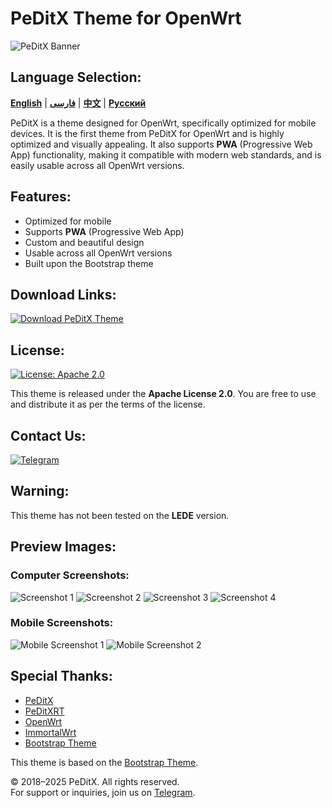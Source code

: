 # PeDitX Theme for OpenWrt

![PeDitX Banner](https://raw.githubusercontent.com/peditx/luci-theme-carbonpx/refs/heads/main/luasrc/brand.png)

## Language Selection:

[**English**](README.md) | [**فارسی**](README_fa.md) | [**中文**](README_zh.md) | [**Русский**](README_ru.md)

PeDitX is a theme designed for OpenWrt, specifically optimized for mobile devices. It is the first theme from PeDitX for OpenWrt and is highly optimized and visually appealing. It also supports **PWA** (Progressive Web App) functionality, making it compatible with modern web standards, and is easily usable across all OpenWrt versions.

## Features:

- Optimized for mobile
- Supports **PWA** (Progressive Web App)
- Custom and beautiful design
- Usable across all OpenWrt versions
- Built upon the Bootstrap theme

## Download Links:
[![Download PeDitX Theme](https://img.shields.io/github/downloads/peditx/luci-theme-carbonpx/total.svg)](https://github.com/peditx/luci-theme-carbonpx/releases)

## License:
[![License: Apache 2.0](https://img.shields.io/badge/License-Apache%202.0-blue.svg)](https://opensource.org/licenses/Apache-2.0)

This theme is released under the **Apache License 2.0**. You are free to use and distribute it as per the terms of the license.

## Contact Us:
[![Telegram](https://img.shields.io/badge/Telegram-Join%20Now-blue.svg)](https://t.me/peditx)

## Warning:
This theme has not been tested on the **LEDE** version.

## Preview Images:

### Computer Screenshots:
![Screenshot 1](https://raw.githubusercontent.com/peditx/luci-theme-peditx/refs/heads/main/screenshots/1.png)
![Screenshot 2](https://raw.githubusercontent.com/peditx/luci-theme-peditx/refs/heads/main/screenshots/2.png)
![Screenshot 3](https://raw.githubusercontent.com/peditx/luci-theme-peditx/refs/heads/main/screenshots/3.png)
![Screenshot 4](https://raw.githubusercontent.com/peditx/luci-theme-peditx/refs/heads/main/screenshots/4.png)

### Mobile Screenshots:
![Mobile Screenshot 1](https://raw.githubusercontent.com/peditx/luci-theme-peditx/refs/heads/main/screenshots/m1.PNG)
![Mobile Screenshot 2](https://raw.githubusercontent.com/peditx/luci-theme-peditx/refs/heads/main/screenshots/m2.PNG)

## Special Thanks:

- [PeDitX](https://github.com/peditx)
- [PeDitXRT](https://github.com/peditx/peditxrt)
- [OpenWrt](https://github.com/openwrt)
- [ImmortalWrt](https://github.com/immortalwrt)
- [Bootstrap Theme](https://github.com/twbs/bootstrap)

This theme is based on the [Bootstrap Theme](https://github.com/twbs/bootstrap).


© 2018–2025 PeDitX. All rights reserved.  
For support or inquiries, join us on [Telegram](https://t.me/peditx).

